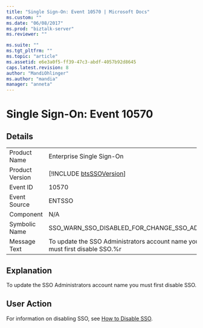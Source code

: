 ```yaml
---
title: "Single Sign-On: Event 10570 | Microsoft Docs"
ms.custom: ""
ms.date: "06/08/2017"
ms.prod: "biztalk-server"
ms.reviewer: ""

ms.suite: ""
ms.tgt_pltfrm: ""
ms.topic: "article"
ms.assetid: e6e3a0f5-ff39-47c3-abdf-4057b92d8645
caps.latest.revision: 8
author: "MandiOhlinger"
ms.author: "mandia"
manager: "anneta"
---
```

# Single Sign-On: Event 10570
## Details  
  
|                 |                                                                             |
|-----------------|-----------------------------------------------------------------------------|
|  Product Name   |                          Enterprise Single Sign-On                          |
| Product Version |         [!INCLUDE [btsSSOVersion](../includes/btsssoversion-md.md)]         |
|    Event ID     |                                    10570                                    |
|  Event Source   |                                   ENTSSO                                    |
|    Component    |                                     N/A                                     |
|  Symbolic Name  |                 SSO_WARN_SSO_DISABLED_FOR_CHANGE_SSO_ADMIN                  |
|  Message Text   | To update the SSO Administrators account name you must first disable SSO.%r |
  
## Explanation  
 To update the SSO Administrators account name you must first disable SSO.  
  
## User Action  
 For information on disabling SSO, see [How to Disable SSO](../core/how-to-disable-sso.md).